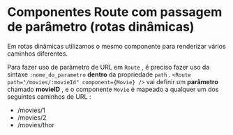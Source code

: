 # Componentes Route com passagem de parâmetro (rotas dinâmicas)

Em rotas dinâmicas utilizamos o mesmo componente para renderizar vários caminhos diferentes.

Para fazer uso de parâmetro de URL em `Route` , é preciso fazer uso da sintaxe `:nome_do_parametro` **dentro** da propriedade `path` . `<Route path="/movies/:movieId" component={Movie} />` vai definir um **parâmetro** chamado **movieID** , e o componente `Movie` é mapeado a qualquer um dos seguintes caminhos de URL :
- /movies/1
- /movies/2
- /movies/thor